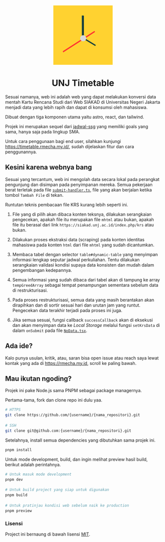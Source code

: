 <p align="center">
   <img  src="./public/icon-192x192.png" />
   <h1 align="center">UNJ Timetable</h1>
</p>

Sesuai namanya, web ini adalah web yang dapat melakukan konversi data mentah Kartu Rencana Studi dari Web SIAKAD di Universitas Negeri Jakarta menjadi data yang lebih rapih dan dapat di konsumsi oleh mahasiswa.

Dibuat dengan tiga komponen utama yaitu astro, react, dan tailwind.

Projek ini merupakan sequel dari [jadwal-ssg](https://github.com/reacto11mecha/jadwal-ssg) yang memiliki goals yang sama, hanya saja pada lingkup SMA.

Untuk cara penggunaan bagi end user, silahkan kunjungi https://timetable.rmecha.my.id/, sudah dijelaskan fitur dan cara penggunannya.

## Kesini karena webnya bang

Sesuai yang tercantum, web ini mengolah data secara lokal pada perangkat pengunjung dan disimpan pada penyimpanan mereka. Semua pekerjaan berat terletak pada file [`submit-handler.ts`](./src/lib/submit-handler.ts), file yang akan berjalan ketika tombol `Tambah File` di tekan.

Runtutan teknis pembacaan file KRS kurang lebih seperti ini.

1. File yang di pilih akan dibaca konten teksnya, dilakukan serangkaian pengecekan, apakah file itu merupakan file `mhtml` atau bukan, apakah file itu berasal dari link `https://siakad.unj.ac.id/index.php/krs` atau bukan.

2. Dilakukan proses ekstraksi data (scraping) pada konten identitas mahasiswa pada konten `html` dari file `mhtml` yang sudah dicantumkan.

3. Membaca tabel dengan selector `table#dynamic-table` yang menyimpan informasi lengkap seputar jadwal perkuliahan. Tentu dilakukan serangkaian validasi kondisi supaya data konsisten dan mudah dalam pengembangan kedepannya.

4. Semua informasi yang sudah dibaca dari tabel akan di tampung ke array `tempGreedArray` sebagai tempat penampungan sementara sebelum data di restrukturisasi.

5. Pada proses restrukturisasi, semua data yang masih berantakan akan dirapihkan dan di sortir sesuai hari dan urutan jam yang runtut. Pengecekan data terakhir terjadi pada proses ini juga.

6. Jika semua sesuai, fungsi callback `successCallback` akan di eksekusi dan akan menyimpan data ke _Local Storage_ melalui fungsi `setKrsData` di dalam `onSubmit` pada file [`NoData.tsx`](./src/components/IndexPage/NoData.tsx).

## Ada ide?

Kalo punya usulan, kritik, atau, saran bisa open issue atau reach saya lewat kontak yang ada di https://rmecha.my.id, scroll ke paling bawah.

## Mau ikutan ngoding?

Projek ini pake Node.js sama PNPM sebagai package managernya.

Pertama-tama, fork dan clone repo ini dulu yaa.

```sh
# HTTPS
git clone https://github.com/{username}/{nama_repositori}.git

# SSH
git clone git@github.com:{username}/{nama_repositori}.git
```

Setelahnya, install semua dependencies yang dibutuhkan sama projek ini.

```sh
pnpm install
```

Untuk mode development, build, dan ingin melihat preview hasil build, berikut adalah perintahnya.

```sh
# Untuk masuk mode development
pnpm dev

# Untuk build project yang siap untuk digunakan
pnpm build

# Untuk pratinjau kondisi web sebelum naik ke production
pnpm preview
```

### Lisensi

Project ini bernaung di bawah lisensi [MIT](LICENSE).

